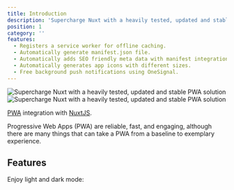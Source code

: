```yaml
---
title: Introduction
description: 'Supercharge Nuxt with a heavily tested, updated and stable PWA solution'
position: 1
category: ''
features:
  - Registers a service worker for offline caching.
  - Automatically generate manifest.json file.
  - Automatically adds SEO friendly meta data with manifest integration.
  - Automatically generates app icons with different sizes.
  - Free background push notifications using OneSignal.
---
```

<img src="/preview.png" class="light-img" alt="Supercharge Nuxt with a heavily tested, updated and stable PWA solution" />
<img src="/preview-dark.png" class="dark-img" alt="Supercharge Nuxt with a heavily tested, updated and stable PWA solution" />

[PWA](https://developers.google.com/web/progressive-web-apps) integration with [NuxtJS](https://nuxtjs.org).


Progressive Web Apps (PWA) are reliable, fast, and engaging, although there are many things that can take a PWA from a baseline to exemplary experience.


## Features

<list :items="features"></list>

<p class="flex items-center">Enjoy light and dark mode:&nbsp;<app-color-switcher class="inline-flex ml-2"></app-color-switcher></p>
